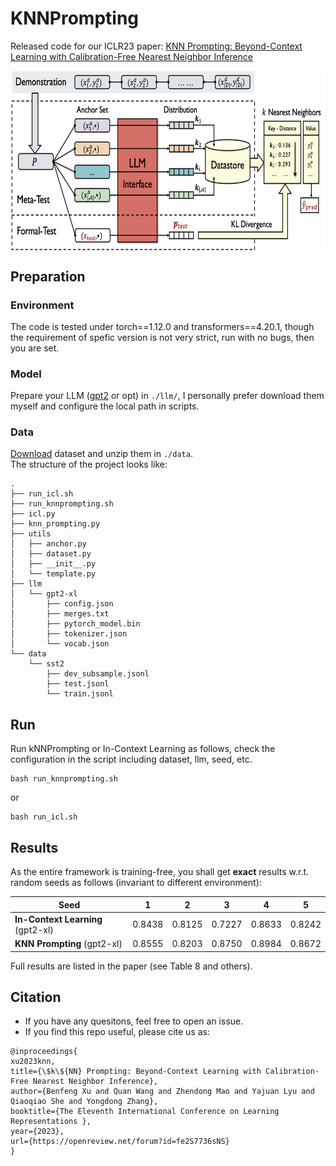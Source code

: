 # KNNPrompting
Released code for our ICLR23 paper: [KNN Prompting: Beyond-Context Learning with Calibration-Free Nearest Neighbor Inference](https://openreview.net/forum?id=fe2S7736sNS)

<div  align="center">  
<img src="./kNNPrompting.png" width = "693" height = "287.25" alt="Framework of kNNPrompting" align=center />
</div>  

## Preparation
### Environment
The code is tested under torch==1.12.0 and transformers==4.20.1, though the requirement of spefic version is not very strict, run with no bugs, then you are set.
### Model
Prepare your LLM ([gpt2](https://huggingface.co/gpt2-xl/tree/main) or opt) in `./llm/`, I personally prefer download them myself and configure the local path in scripts.
### Data
[Download](https://drive.google.com/file/d/1Yh2blPkJvMtdm5xWKoHr2fLp2i2Bn5Ir/view?usp=share_link) dataset and unzip them in `./data`.\
The structure of the project looks like:
```
.
├── run_icl.sh
├── run_knnprompting.sh
├── icl.py
├── knn_prompting.py
├── utils
│   ├── anchor.py
│   ├── dataset.py
│   ├── __init__.py
│   └── template.py
├── llm
│   └── gpt2-xl
│       ├── config.json
│       ├── merges.txt
│       ├── pytorch_model.bin
│       ├── tokenizer.json
│       └── vocab.json
└── data
    └── sst2
        ├── dev_subsample.jsonl
        ├── test.jsonl
        └── train.jsonl
```

## Run
Run kNNPrompting or In-Context Learning as follows, check the configuration in the script including dataset, llm, seed, etc.
```
bash run_knnprompting.sh
```
or
```
bash run_icl.sh
```
## Results
As the entire framework is training-free, you shall get **exact** results w.r.t. random seeds as follows (invariant to different environment):

| Seed                              | 1      | 2      | 3      | 4      | 5      |
| --------------------------------- | ------ | ------ | ------ | ------ | ------ |
| **In-Context Learning** (gpt2-xl) | 0.8438 | 0.8125 | 0.7227 | 0.8633 | 0.8242 |
| **KNN Prompting** (gpt2-xl)       | 0.8555 | 0.8203 | 0.8750 | 0.8984 | 0.8672 |

Full results are listed in the paper (see Table 8 and others).

## Citation
 * If you have any quesitons, feel free to open an issue.
 * If you find this repo useful, please cite us as:
```
@inproceedings{
xu2023knn,
title={\$k\${NN} Prompting: Beyond-Context Learning with Calibration-Free Nearest Neighbor Inference},
author={Benfeng Xu and Quan Wang and Zhendong Mao and Yajuan Lyu and Qiaoqiao She and Yongdong Zhang},
booktitle={The Eleventh International Conference on Learning Representations },
year={2023},
url={https://openreview.net/forum?id=fe2S7736sNS}
}
```